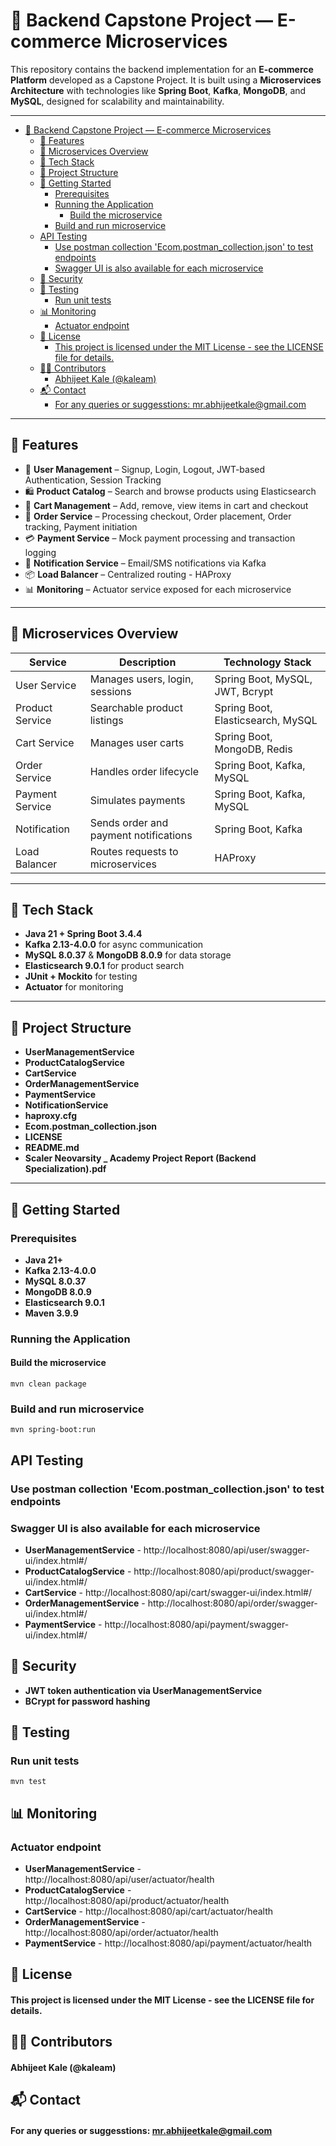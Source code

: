# 🛒 Backend Capstone Project — E-commerce Microservices

This repository contains the backend implementation for an **E-commerce Platform** developed as a Capstone Project. It is built using a **Microservices Architecture** with technologies like **Spring Boot**, **Kafka**, **MongoDB**, and **MySQL**, designed for scalability and maintainability.

---

- [🛒 Backend Capstone Project — E-commerce Microservices](#-backend-capstone-project--e-commerce-microservices)
  - [🚀 Features](#-features)
  - [🧱 Microservices Overview](#-microservices-overview)
  - [🧪 Tech Stack](#-tech-stack)
  - [📂 Project Structure](#-project-structure)
  - [🔧 Getting Started](#-getting-started)
    - [Prerequisites](#prerequisites)
    - [Running the Application](#running-the-application)
      - [Build the microservice](#build-the-microservice)
    - [Build and run microservice](#build-and-run-microservice)
  - [API Testing](#api-testing)
    - [Use postman collection 'Ecom.postman\_collection.json' to test endpoints](#use-postman-collection-ecompostman_collectionjson-to-test-endpoints)
    - [Swagger UI is also available for each microservice](#swagger-ui-is-also-available-for-each-microservice)
  - [🔐 Security](#-security)
  - [🧪 Testing](#-testing)
    - [Run unit tests](#run-unit-tests)
  - [📊 Monitoring](#-monitoring)
    - [Actuator endpoint](#actuator-endpoint)
  - [🧾 License](#-license)
      - [This project is licensed under the MIT License - see the LICENSE file for details.](#this-project-is-licensed-under-the-mit-license---see-the-license-file-for-details)
  - [🙋‍♂️ Contributors](#️-contributors)
      - [Abhijeet Kale (@kaleam)](#abhijeet-kale-kaleam)
  - [📬 Contact](#-contact)
      - [For any queries or suggesstions: mr.abhijeetkale@gmail.com](#for-any-queries-or-suggesstions-mrabhijeetkalegmailcom)

---

## 🚀 Features

- 🔐 **User Management** – Signup, Login, Logout, JWT-based Authentication, Session Tracking
- 🛍️ **Product Catalog** – Search and browse products using Elasticsearch
- 🛒 **Cart Management** – Add, remove, view items in cart and checkout
- 🧾 **Order Service** – Processing checkout, Order placement, Order tracking, Payment initiation
- 💳 **Payment Service** – Mock payment processing and transaction logging
- 🔔 **Notification Service** – Email/SMS notifications via Kafka
- 📦 **Load Balancer** – Centralized routing - HAProxy
- 📊 **Monitoring** – Actuator service exposed for each microservice

---

## 🧱 Microservices Overview

| Service         | Description                           | Technology Stack                  |
| --------------- | ------------------------------------- | --------------------------------- |
| User Service    | Manages users, login, sessions        | Spring Boot, MySQL, JWT, Bcrypt   |
| Product Service | Searchable product listings           | Spring Boot, Elasticsearch, MySQL |
| Cart Service    | Manages user carts                    | Spring Boot, MongoDB, Redis       |
| Order Service   | Handles order lifecycle               | Spring Boot, Kafka, MySQL         |
| Payment Service | Simulates payments                    | Spring Boot, Kafka, MySQL         |
| Notification    | Sends order and payment notifications | Spring Boot, Kafka                |
| Load Balancer   | Routes requests to microservices      | HAProxy                           |

---

## 🧪 Tech Stack

- **Java 21 + Spring Boot 3.4.4**
- **Kafka 2.13-4.0.0** for async communication
- **MySQL 8.0.37** & **MongoDB 8.0.9** for data storage
- **Elasticsearch 9.0.1** for product search
- **JUnit + Mockito** for testing
- **Actuator** for monitoring

---

## 📂 Project Structure

- **UserManagementService**
- **ProductCatalogService**
- **CartService**
- **OrderManagementService**
- **PaymentService**
- **NotificationService**
- **haproxy.cfg**
- **Ecom.postman_collection.json**
- **LICENSE**
- **README.md**
- **Scaler Neovarsity _ Academy Project Report (Backend Specialization).pdf**

---

## 🔧 Getting Started

### Prerequisites

- **Java 21+**
- **Kafka 2.13-4.0.0**
- **MySQL 8.0.37**
- **MongoDB 8.0.9**
- **Elasticsearch 9.0.1**
- **Maven 3.9.9**

### Running the Application

#### Build the microservice
```
mvn clean package
```

### Build and run microservice
```
mvn spring-boot:run
```

## API Testing

### Use postman collection 'Ecom.postman_collection.json' to test endpoints
### Swagger UI is also available for each microservice
- **UserManagementService**     - http://localhost:8080/api/user/swagger-ui/index.html#/
- **ProductCatalogService**     - http://localhost:8080/api/product/swagger-ui/index.html#/
- **CartService**               - http://localhost:8080/api/cart/swagger-ui/index.html#/
- **OrderManagementService**    - http://localhost:8080/api/order/swagger-ui/index.html#/
- **PaymentService**            - http://localhost:8080/api/payment/swagger-ui/index.html#/

## 🔐 Security

- **JWT token authentication via UserManagementService**
- **BCrypt for password hashing**

## 🧪 Testing

### Run unit tests
```
mvn test
```

## 📊 Monitoring

### Actuator endpoint

- **UserManagementService**     - http://localhost:8080/api/user/actuator/health
- **ProductCatalogService**     - http://localhost:8080/api/product/actuator/health
- **CartService**               - http://localhost:8080/api/cart/actuator/health
- **OrderManagementService**    - http://localhost:8080/api/order/actuator/health
- **PaymentService**            - http://localhost:8080/api/payment/actuator/health

## 🧾 License

#### This project is licensed under the MIT License - see the LICENSE file for details.

## 🙋‍♂️ Contributors

#### Abhijeet Kale (@kaleam)

## 📬 Contact

#### For any queries or suggesstions: mr.abhijeetkale@gmail.com
